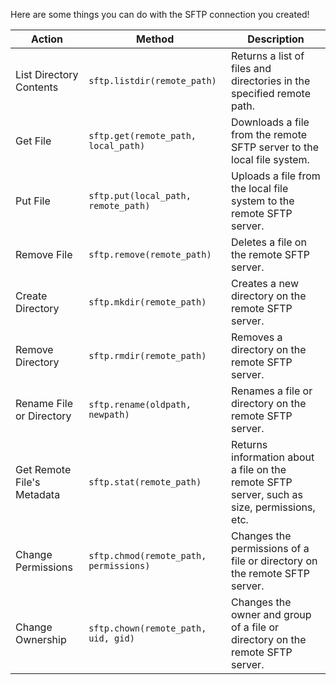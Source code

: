 Here are some things you can do with the SFTP connection you created!

| Action                      | Method                                      | Description                                                                                                           |
|-----------------------------|---------------------------------------------|-----------------------------------------------------------------------------------------------------------------------|
| List Directory Contents     | `sftp.listdir(remote_path)`                     | Returns a list of files and directories in the specified remote path.                                                 |
| Get File                    | `sftp.get(remote_path, local_path)`             | Downloads a file from the remote SFTP server to the local file system.                                                |
| Put File                    | `sftp.put(local_path, remote_path)`             | Uploads a file from the local file system to the remote SFTP server.                                                  |
| Remove File                 | `sftp.remove(remote_path)`                      | Deletes a file on the remote SFTP server.                                                                             |
| Create Directory            | `sftp.mkdir(remote_path)`                       | Creates a new directory on the remote SFTP server.                                                                    |
| Remove Directory            | `sftp.rmdir(remote_path)`                       | Removes a directory on the remote SFTP server.                                                                       |
| Rename File or Directory    | `sftp.rename(oldpath, newpath)`                 | Renames a file or directory on the remote SFTP server.                                                                |
| Get Remote File's Metadata  | `sftp.stat(remote_path)`                        | Returns information about a file on the remote SFTP server, such as size, permissions, etc.                          |
| Change Permissions          | `sftp.chmod(remote_path, permissions)`          | Changes the permissions of a file or directory on the remote SFTP server.                                            |
| Change Ownership            | `sftp.chown(remote_path, uid, gid)`             | Changes the owner and group of a file or directory on the remote SFTP server.                                        |
